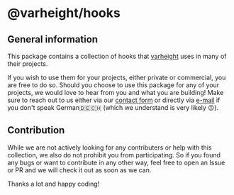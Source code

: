 # @varheight/hooks

## General information

This package contains a collection of hooks that [varheight](https://www.varheight.ch) uses in many of their projects.

If you wish to use them for your projects, either private or commercial, you are free to do so.
Should you choose to use this package for any of your projects, we would love to hear from you and what you are building! Make sure to reach out to us either via our [contact form](https://www.varheight.ch/kontakt) or directly via [e-mail](mailto:hello@varheight.ch) if you don't speak German🇩🇪🇨🇭 (which we understand is very likely 😉).

## Contribution

While we are not actively looking for any contributers or help with this collection, we also do not prohibit you from participating. So if you found any bugs or want to contribute in any other way, feel free to open an Issue or PR and we will check it out as soon as we can.

Thanks a lot and happy coding!

